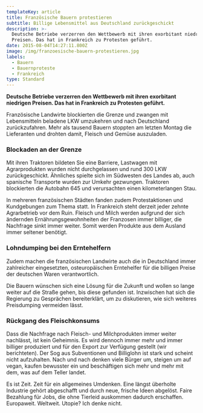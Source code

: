 ```yaml
---
templateKey: article
title: Französische Bauern protestieren
subtitle: Billige Lebensmittel aus Deutschland zurückgeschickt
description: >-
  Deutsche Betriebe verzerren den Wettbewerb mit ihren exorbitant niedrigen
  Preisen. Das hat in Frankreich zu Protesten geführt.
date: 2015-08-04T14:27:11.800Z
image: /img/franzoesische-bauern-protestieren.jpg
labels:
  - Bauern
  - Bauernproteste
  - Frankreich
type: Standard
---
```

**Deutsche Betriebe verzerren den Wettbewerb mit ihren exorbitant niedrigen Preisen. Das hat in Frankreich zu Protesten geführt.**

Französische Landwirte blockierten die Grenze und zwangen mit Lebensmitteln beladene LKW umzukehren und nach Deutschland zurückzufahren. Mehr als tausend Bauern stoppten am letzten Montag die Lieferanten und drohten damit, Fleisch und Gemüse auszuladen. 

### Blockaden an der Grenze

Mit ihren Traktoren bildeten Sie eine Barriere, Lastwagen mit Agrarprodukten wurden nicht durchgelassen und rund 300 LKW zurückgeschickt. Ähnliches spielte sich im Südwesten des Landes ab, auch spanische Transporte wurden zur Umkehr gezwungen. Traktoren blockierten die Autobahn 645 und verursachten einen kilometerlangen Stau.

In mehreren französischen Städten fanden zudem Protestaktionen und Kundgebungen zum Thema statt. In Frankreich steht derzeit jeder zehnte Agrarbetrieb vor dem Ruin. Fleisch und Milch werden aufgrund der sich ändernden Ernährungsgewohnheiten der Franzosen immer billiger, die Nachfrage sinkt immer weiter. Somit werden Produkte aus dem Ausland immer seltener benötigt.

### Lohndumping bei den Erntehelfern

Zudem machen die französischen Landwirte auch die in Deutschland immer zahlreicher eingesetzten, osteuropäischen Erntehelfer für die billigen Preise der deutschen Waren verantwortlich.

Die Bauern wünschen sich eine Lösung für die Zukunft und wollen so lange weiter auf die Straße gehen, bis diese gefunden ist. Inzwischen hat sich die Regierung zu Gesprächen bereiterklärt, um zu diskutieren, wie sich weiteres Preisdumping vermeiden lässt.

### Rückgang des Fleischkonsums

Dass die Nachfrage nach Fleisch- und Milchprodukten immer weiter nachlässt, ist kein Geheimnis. Es wird dennoch immer mehr und immer billiger produziert und für den Export zur Verfügung gestellt (wir berichteten). Der Sog aus Subventionen und Billiglohn ist stark und scheint nicht aufzuhalten. Nach und nach denken viele Bürger um, steigen um auf vegan, kaufen bewusster ein und beschäftigen sich mehr und mehr mit dem, was auf dem Teller landet.

Es ist Zeit. Zeit für ein allgemeines Umdenken. Eine längst überholte Industrie gehört abgeschafft und durch neue, frische Ideen abgelöst. Faire Bezahlung für Jobs, die ohne Tierleid auskommen dadurch erschaffen. Europaweit. Weltweit. Utopie? Ich denke nicht.